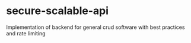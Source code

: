 # secure-scalable-api
Implementation of backend for general crud software with best practices and rate limiting
